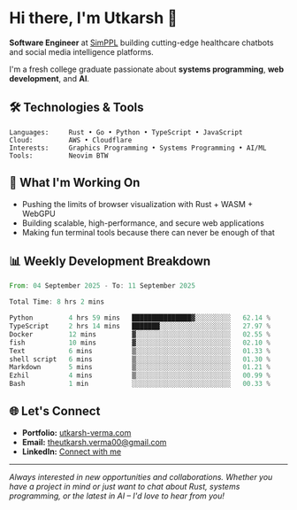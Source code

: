 # Hi there, I'm Utkarsh 👋

**Software Engineer** at [SimPPL](https://simppl.org) building cutting-edge healthcare chatbots and social media intelligence platforms.

I'm a fresh college graduate passionate about **systems programming**, **web development**, and **AI**.

## 🛠️ Technologies & Tools

```
Languages:     Rust • Go • Python • TypeScript • JavaScript
Cloud:         AWS • Cloudflare
Interests:     Graphics Programming • Systems Programming • AI/ML
Tools:         Neovim BTW
```

## 🚀 What I'm Working On

- Pushing the limits of browser visualization with Rust + WASM + WebGPU
- Building scalable, high-performance, and secure web applications
- Making fun terminal tools because there can never be enough of that

## 📊 Weekly Development Breakdown

<!--START_SECTION:waka-->

```rust
From: 04 September 2025 - To: 11 September 2025

Total Time: 8 hrs 2 mins

Python         4 hrs 59 mins   ███████████████▓░░░░░░░░░   62.14 %
TypeScript     2 hrs 14 mins   ███████░░░░░░░░░░░░░░░░░░   27.97 %
Docker         12 mins         ▓░░░░░░░░░░░░░░░░░░░░░░░░   02.55 %
fish           10 mins         ▓░░░░░░░░░░░░░░░░░░░░░░░░   02.10 %
Text           6 mins          ▒░░░░░░░░░░░░░░░░░░░░░░░░   01.33 %
shell script   6 mins          ▒░░░░░░░░░░░░░░░░░░░░░░░░   01.30 %
Markdown       5 mins          ▒░░░░░░░░░░░░░░░░░░░░░░░░   01.21 %
Ezhil          4 mins          ▒░░░░░░░░░░░░░░░░░░░░░░░░   00.99 %
Bash           1 min           ░░░░░░░░░░░░░░░░░░░░░░░░░   00.33 %
```

<!--END_SECTION:waka-->

## 🌐 Let's Connect

- **Portfolio:** [utkarsh-verma.com](https://utkarsh-verma.com)
- **Email:** theutkarsh.verma00@gmail.com
- **LinkedIn:** [Connect with me](https://linkedin.com/in/utkarsh-verm4)

---

*Always interested in new opportunities and collaborations. Whether you have a project in mind or just want to chat about Rust, systems programming, or the latest in AI – I'd love to hear from you!*
